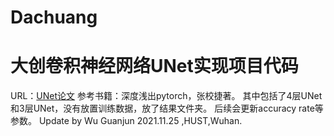 # Dachuang
# 大创卷积神经网络UNet实现项目代码
URL：[UNet论文](https://arxiv.org/abs/1505.04597)
参考书籍：深度浅出pytorch，张校捷著。
其中包括了4层UNet和3层UNet，没有放置训练数据，放了结果文件夹。
后续会更新accuracy rate等参数。
Update by Wu Guanjun 2021.11.25 ,HUST,Wuhan.
